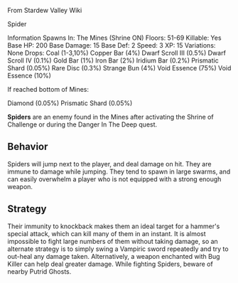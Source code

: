 From Stardew Valley Wiki

Spider

Information Spawns In: The Mines (Shrine ON) Floors: 51-69 Killable: Yes Base HP: 200 Base Damage: 15 Base Def: 2 Speed: 3 XP: 15 Variations: None Drops: Coal (1-3,10%) Copper Bar (4%) Dwarf Scroll III (0.5%) Dwarf Scroll IV (0.1%) Gold Bar (1%) Iron Bar (2%) Iridium Bar (0.2%) Prismatic Shard (0.05%) Rare Disc (0.3%) Strange Bun (4%) Void Essence (75%) Void Essence (10%)

If reached bottom of Mines:

Diamond (0.05%) Prismatic Shard (0.05%)

**Spiders** are an enemy found in the Mines after activating the Shrine of Challenge or during the Danger In The Deep quest.

## Behavior

Spiders will jump next to the player, and deal damage on hit. They are immune to damage while jumping. They tend to spawn in large swarms, and can easily overwhelm a player who is not equipped with a strong enough weapon.

## Strategy

Their immunity to knockback makes them an ideal target for a hammer's special attack, which can kill many of them in an instant. It is almost impossible to fight large numbers of them without taking damage, so an alternate strategy is to simply swing a Vampiric sword repeatedly and try to out-heal any damage taken. Alternatively, a weapon enchanted with Bug Killer can help deal greater damage. While fighting Spiders, beware of nearby Putrid Ghosts.